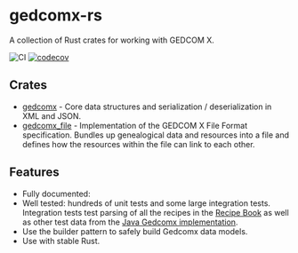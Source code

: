 # gedcomx-rs
A collection of Rust crates for working with GEDCOM X.

![CI](https://github.com/ephraimkunz/gedcomx-rs/workflows/CI/badge.svg)
[![codecov](https://codecov.io/gh/ephraimkunz/gedcomx-rs/branch/main/graph/badge.svg)](https://codecov.io/gh/ephraimkunz/gedcomx-rs)

## Crates
* [gedcomx](./gedcomx) - Core data structures and serialization / deserialization in XML and JSON.
* [gedcomx_file](./gedcomx_file) - Implementation of the GEDCOM X File Format specification. Bundles up genealogical data and resources into a file and defines how the resources within the file can link to each other.

## Features
- Fully documented:
- Well tested: hundreds of unit tests and some large integration tests. Integration tests test parsing of all the recipes in the [Recipe Book](http://www.gedcomx.org/Recipe-Book.html) as well as other test data from the [Java Gedcomx implementation](https://github.com/FamilySearch/gedcomx-java).
- Use the builder pattern to safely build Gedcomx data models.
- Use with stable Rust.
